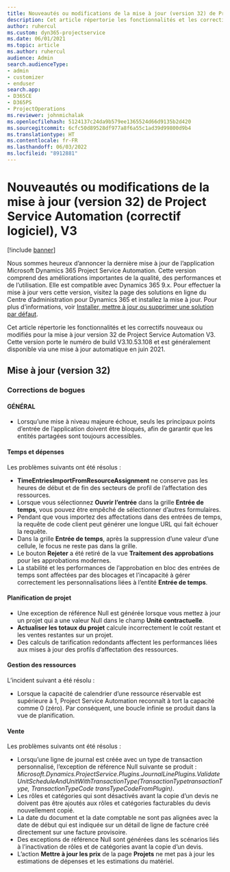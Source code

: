 ```yaml
---
title: Nouveautés ou modifications de la mise à jour (version 32) de Project Service Automation (correctif logiciel), V3
description: Cet article répertorie les fonctionnalités et les correctifs disponibles dans la mise à jour de Project Service Automation version 32, V3.
author: ruhercul
ms.custom: dyn365-projectservice
ms.date: 06/01/2021
ms.topic: article
ms.author: ruhercul
audience: Admin
search.audienceType:
- admin
- customizer
- enduser
search.app:
- D365CE
- D365PS
- ProjectOperations
ms.reviewer: johnmichalak
ms.openlocfilehash: 5124137c24da9b579ee1365524d66d9135b2d420
ms.sourcegitcommit: 6cfc50d89528df977a8f6a55c1ad39d99800d9b4
ms.translationtype: HT
ms.contentlocale: fr-FR
ms.lasthandoff: 06/03/2022
ms.locfileid: "8912881"
---
```

# <a name="whats-new-or-changed-in-project-service-automation-update-release-32-v3"></a>Nouveautés ou modifications de la mise à jour (version 32) de Project Service Automation (correctif logiciel), V3

[!include [banner](../includes/psa-now-project-operations.md)]

Nous sommes heureux d’annoncer la dernière mise à jour de l’application Microsoft Dynamics 365 Project Service Automation. Cette version comprend des améliorations importantes de la qualité, des performances et de l’utilisation. Elle est compatible avec Dynamics 365 9.x. Pour effectuer la mise à jour vers cette version, visitez la page des solutions en ligne du Centre d’administration pour Dynamics 365 et installez la mise à jour. Pour plus d’informations, voir [Installer, mettre à jour ou supprimer une solution par défaut](/power-platform/admin/install-remove-preferred-solution).

Cet article répertorie les fonctionnalités et les correctifs nouveaux ou modifiés pour la mise à jour version 32 de Project Service Automation V3. Cette version porte le numéro de build V3.10.53.108 et est généralement disponible via une mise à jour automatique en juin 2021.

## <a name="update-release-32"></a>Mise à jour (version 32)

### <a name="bug-fixes"></a>Corrections de bogues

#### <a name="general"></a>GÉNÉRAL

- Lorsqu’une mise à niveau majeure échoue, seuls les principaux points d’entrée de l’application doivent être bloqués, afin de garantir que les entités partagées sont toujours accessibles.

#### <a name="time-and-expense"></a>Temps et dépenses

Les problèmes suivants ont été résolus :

- **TimeEntriesImportFromResourceAssignment** ne conserve pas les heures de début et de fin des secteurs de profil de l’affectation des ressources.
- Lorsque vous sélectionnez **Ouvrir l’entrée** dans la grille **Entrée de temps**, vous pouvez être empêché de sélectionner d’autres formulaires.
- Pendant que vous importez des affectations dans des entrées de temps, la requête de code client peut générer une longue URL qui fait échouer la requête.
- Dans la grille **Entrée de temps**, après la suppression d’une valeur d’une cellule, le focus ne reste pas dans la grille.
- Le bouton **Rejeter** a été retiré de la vue **Traitement des approbations** pour les approbations modernes.
- La stabilité et les performances de l’approbation en bloc des entrées de temps sont affectées par des blocages et l’incapacité à gérer correctement les personnalisations liées à l’entité **Entrée de temps**.

#### <a name="project-planning"></a>Planification de projet

- Une exception de référence Null est générée lorsque vous mettez à jour un projet qui a une valeur Null dans le champ **Unité contractuelle**.
- **Actualiser les totaux du projet** calcule incorrectement le coût restant et les ventes restantes sur un projet.
- Des calculs de tarification redondants affectent les performances liées aux mises à jour des profils d’affectation des ressources.

#### <a name="resource-management"></a>Gestion des ressources

L’incident suivant a été résolu :

- Lorsque la capacité de calendrier d’une ressource réservable est supérieure à 1, Project Service Automation reconnaît à tort la capacité comme 0 (zéro). Par conséquent, une boucle infinie se produit dans la vue de planification.

#### <a name="sales"></a>Vente

Les problèmes suivants ont été résolus :

- Lorsqu’une ligne de journal est créée avec un type de transaction personnalisé, l’exception de référence Null suivante se produit : *Microsoft.Dynamics.ProjectService.Plugins.JournalLinePlugins.ValidateUnitScheduleAndUnitWithTransactionType(TransactionTypetransactionType, TransactionTypeCode transTypeCodeFromPlugin)*.
- Les rôles et catégories qui sont désactivés avant la copie d’un devis ne doivent pas être ajoutés aux rôles et catégories facturables du devis nouvellement copié.
- La date du document et la date comptable ne sont pas alignées avec la date de début qui est indiquée sur un détail de ligne de facture créé directement sur une facture provisoire.
- Des exceptions de référence Null sont générées dans les scénarios liés à l’inactivation de rôles et de catégories avant la copie d’un devis.
- L’action **Mettre à jour les prix** de la page **Projets** ne met pas à jour les estimations de dépenses et les estimations du matériel.
